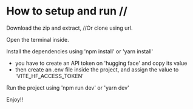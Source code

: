 # How to setup and run //

Download the zip and extract, //Or clone using url.

Open the terminal inside.

Install the dependencies using 'npm install' or 'yarn install'

- you have to create an API token on 'hugging face' and copy its value
- then create an .env file inside the project, and assign the value to 'VITE_HF_ACCESS_TOKEN'

Run the project using 'npm run dev' or 'yarn dev'

Enjoy!!
